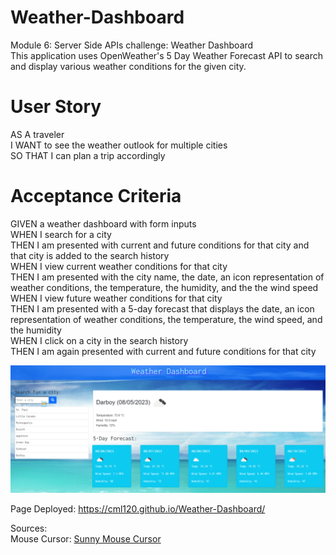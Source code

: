 # Weather-Dashboard
Module 6: Server Side APIs  challenge: Weather Dashboard  
This application uses OpenWeather's 5 Day Weather Forecast API to search and display various weather conditions for the given city.


# User Story  
AS A traveler  
I WANT to see the weather outlook for multiple cities  
SO THAT I can plan a trip accordingly  

# Acceptance Criteria 
GIVEN a weather dashboard with form inputs  
WHEN I search for a city  
THEN I am presented with current and future conditions for that city and that city is added to the search history  
WHEN I view current weather conditions for that city  
THEN I am presented with the city name, the date, an icon representation of weather conditions, the temperature, the humidity, and the the wind speed  
WHEN I view future weather conditions for that city  
THEN I am presented with a 5-day forecast that displays the date, an icon representation of weather conditions, the temperature, the wind speed, and the humidity  
WHEN I click on a city in the search history  
THEN I am again presented with current and future conditions for that city  



![Alt text](image.png)

Page Deployed:  https://cml120.github.io/Weather-Dashboard/

Sources:  
Mouse Cursor:  [Sunny Mouse Cursor](https://www.cursors-4u.com/cursor/2012/01/27/cloudy-with-a-chance-of-sun.html  )
